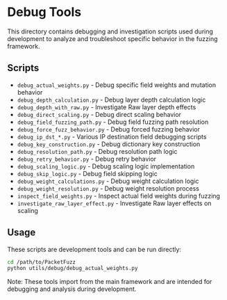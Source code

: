 # Debug Tools

This directory contains debugging and investigation scripts used during development to analyze and troubleshoot specific behavior in the fuzzing framework.

## Scripts

- `debug_actual_weights.py` - Debug specific field weights and mutation behavior
- `debug_depth_calculation.py` - Debug layer depth calculation logic
- `debug_depth_with_raw.py` - Investigate Raw layer depth effects
- `debug_direct_scaling.py` - Debug direct scaling behavior
- `debug_field_fuzzing_path.py` - Debug field fuzzing path resolution
- `debug_force_fuzz_behavior.py` - Debug forced fuzzing behavior
- `debug_ip_dst_*.py` - Various IP destination field debugging scripts
- `debug_key_construction.py` - Debug dictionary key construction
- `debug_resolution_path.py` - Debug resolution path logic
- `debug_retry_behavior.py` - Debug retry behavior
- `debug_scaling_logic.py` - Debug scaling logic implementation
- `debug_skip_logic.py` - Debug field skipping logic
- `debug_weight_calculations.py` - Debug weight calculation logic
- `debug_weight_resolution.py` - Debug weight resolution process
- `inspect_field_weights.py` - Inspect actual field weights during fuzzing
- `investigate_raw_layer_effect.py` - Investigate Raw layer effects on scaling

## Usage

These scripts are development tools and can be run directly:

```bash
cd /path/to/PacketFuzz
python utils/debug/debug_actual_weights.py
```

Note: These tools import from the main framework and are intended for debugging and analysis during development.
